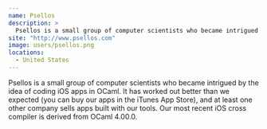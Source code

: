 ```yaml
---
name: Psellos
description: > 
  Psellos is a small group of computer scientists who became intrigued by the idea of coding iOS apps in OCaml.
site: "http://www.psellos.com"
image: users/psellos.png
locations: 
  - United States
---
```


Psellos is a small group of computer scientists who became intrigued by the idea of coding iOS apps in OCaml. It has worked out better than we expected (you can buy our apps in the iTunes App Store), and at least one other company sells apps built with our tools. Our most recent iOS cross compiler is derived from OCaml 4.00.0.